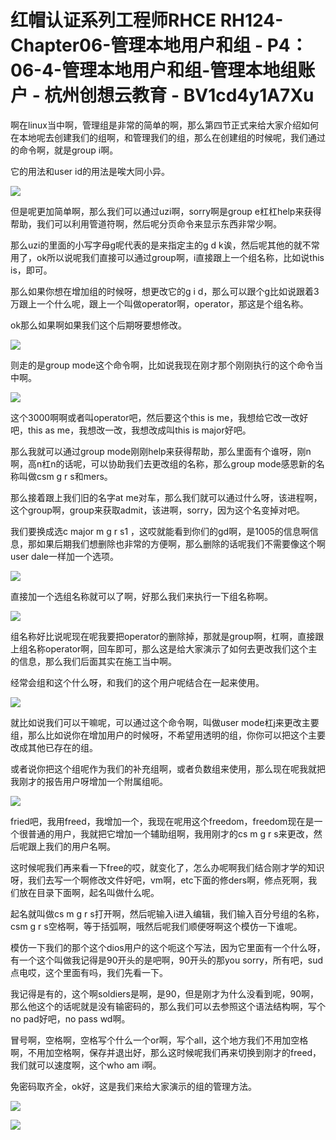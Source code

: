 # 红帽认证系列工程师RHCE RH124-Chapter06-管理本地用户和组 - P4：06-4-管理本地用户和组-管理本地组账户 - 杭州创想云教育 - BV1cd4y1A7Xu

啊在linux当中啊，管理组是非常的简单的啊，那么第四节正式来给大家介绍如何在本地呢去创建我们的组啊，和管理我们的组，那么在创建组的时候呢，我们通过的命令啊，就是group i啊。

它的用法和user id的用法是唉大同小异。

![](img/8fb947992f32187e1eb11425e58122fb_1.png)

但是呢更加简单啊，那么我们可以通过uzi啊，sorry啊是group e杠杠help来获得帮助，我们可以利用管道符啊，然后呢分页命令来显示东西非常少啊。

那么uzi的里面的小写字母g呢代表的是来指定主的g d k诶，然后呢其他的就不常用了，ok所以说呢我们直接可以通过group啊，i直接跟上一个组名称，比如说this is，即可。

那么如果你想在增加组的时候呀，想更改它的g i d，那么可以跟个g比如说跟着3万跟上一个什么呢，跟上一个叫做operator啊，operator，那这是个组名称。

ok那么如果啊如果我们这个后期呀要想修改。

![](img/8fb947992f32187e1eb11425e58122fb_3.png)

则走的是group mode这个命令啊，比如说我现在刚才那个刚刚执行的这个命令当中啊。

![](img/8fb947992f32187e1eb11425e58122fb_5.png)

这个3000啊啊或者叫operator吧，然后要这个this is me，我想给它改一改好吧，this as me，我想改一改，我想改成叫this is major好吧。

那么我就可以通过group mode刚刚help来获得帮助，那么里面有个谁呀，刚n啊，高n杠n的话呢，可以协助我们去更改组的名称，那么group mode感恩新的名称叫做csm g r s和mers。

那么接着跟上我们旧的名字at me对车，那么我们就可以通过什么呀，该进程啊，这个group啊，group来获取admit，该进啊，sorry，因为这个名变掉对吧。

我们要换成选c major m g r s1 ，这哎就能看到你们的gd啊，是1005的信息啊信息，那如果后期我们想删除也非常的方便啊，那么删除的话呢我们不需要像这个啊user dale一样加一个选项。



![](img/8fb947992f32187e1eb11425e58122fb_7.png)

直接加一个选组名称就可以了啊，好那么我们来执行一下组名称啊。

![](img/8fb947992f32187e1eb11425e58122fb_9.png)

组名称好比说呢现在呢我要把operator的删除掉，那就是group啊，杠啊，直接跟上组名称operator啊，回车即可，那么这是给大家演示了如何去更改我们这个主的信息，那么我们后面其实在施工当中啊。

经常会组和这个什么呀，和我们的这个用户呢结合在一起来使用。

![](img/8fb947992f32187e1eb11425e58122fb_11.png)

就比如说我们可以干嘛呢，可以通过这个命令啊，叫做user mode杠j来更改主要组，那么比如说你在增加用户的时候呀，不希望用透明的组，你你可以把这个主要改成其他已存在的组。

或者说你把这个组呢作为我们的补充组啊，或者负数组来使用，那么现在呢我就把我刚才的报告用户呀增加一个附属组呃。



![](img/8fb947992f32187e1eb11425e58122fb_13.png)

fried吧，我用freed，我增加一个，我现在呢用这个freedom，freedom现在是一个很普通的用户，我就把它增加一个辅助组啊，我用刚才的cs m g r s来更改，然后呢跟上我们的用户名啊。

这时候呢我们再来看一下free的哎，就变化了，怎么办呢啊我们结合刚才学的知识呀，我们去写一个啊修改文件好吧，vm啊，etc下面的修ders啊，修点死啊，我们放在目录下面啊，起名叫做什么呢。

起名就叫做cs m g r s打开啊，然后呢输入i进入编辑，我们输入百分号组的名称，csm g r s空格啊，等于括弧啊，哦然后呢我们顺便呀啊这个模仿一下谁呢。

模仿一下我们的那个这个dios用户的这个呃这个写法，因为它里面有一个什么呀，有一个这个叫做我记得是90开头的是吧啊，90开头的那you sorry，所有吧，sud点电哎，这个里面有吗，我们先看一下。

我记得是有的，这个啊soldiers是啊，是90，但是刚才为什么没看到呢，90啊，那么他这个的话呢就是没有输密码的，那么我们可以去参照这个语法结构啊，写个no pad好吧，no pass wd啊。

冒号啊，空格啊，空格写个什么一个or啊，写个all，这个地方我们不用加空格啊，不用加空格啊，保存并退出好，那么这时候呢我们再来切换到刚才的freed，我们就可以速度啊，这个who am i啊。

免密码取齐全，ok好，这是我们来给大家演示的组的管理方法。

![](img/8fb947992f32187e1eb11425e58122fb_15.png)

![](img/8fb947992f32187e1eb11425e58122fb_16.png)
